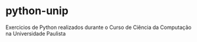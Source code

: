 # python-unip
Exercicios de Python realizados durante o Curso de Ciência da Computação na Universidade Paulista
